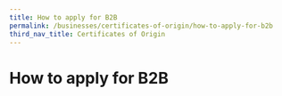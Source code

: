 ```yaml
---
title: How to apply for B2B
permalink: /businesses/certificates-of-origin/how-to-apply-for-b2b
third_nav_title: Certificates of Origin
---
```


# How to apply for B2B
